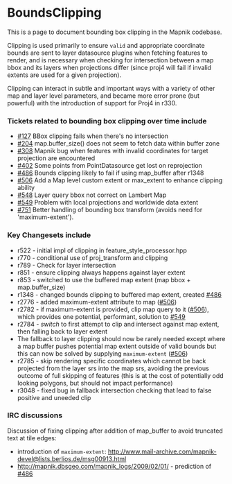 # BoundsClipping

This is a page to document bounding box clipping in the Mapnik codebase.

Clipping is used primarily to ensure `valid` and appropriate coordinate bounds are sent to layer datasource plugins when fetching features to render, and is necessary when checking for intersection between a map bbox and its layers when projections differ (since proj4 will fail if invalid extents are used for a given projection).

Clipping can interact in subtle and important ways with a variety of other map and layer level parameters, and became more error prone (but powerful) with the introduction of support for Proj4 in r330.

### Tickets related to bounding box clipping over time include

* [#127](https://github.com/mapnik/mapnik/issues/127) BBox clipping fails when there's no intersection
* [#204](https://github.com/mapnik/mapnik/issues/204) map.buffer_size() does not seem to fetch data within buffer zone
* [#308](https://github.com/mapnik/mapnik/issues/308) Mapnik bug when features with invalid coordinates for target projection are encountered
* [#402](https://github.com/mapnik/mapnik/issues/402) Some points from PointDatasource get lost on reprojection
* [#486](https://github.com/mapnik/mapnik/issues/486) Bounds clipping likely to fail if using map_buffer after r1348
* [#506](https://github.com/mapnik/mapnik/issues/506) Add a Map level custom extent or max_extent to enhance clipping ability
* [#548](https://github.com/mapnik/mapnik/issues/548) Layer query bbox not correct on Lambert Map
* [#549](https://github.com/mapnik/mapnik/issues/549) Problem with local projections and worldwide data extent
* [#751](https://github.com/mapnik/mapnik/issues/751) Better handling of bounding box transform (avoids need for 'maximum-extent').

### Key Changesets include

* r522 - initial impl of clipping in feature_style_processor.hpp
* r770 - conditional use of proj_transform and clipping
* r789 - Check for layer intersection
* r851 - ensure clipping always happens against layer extent
* r853 - switched to use the buffered map extent (map bbox + map.buffer_size)
* r1348 - changed bounds clipping to buffered map extent, created [#486](https://github.com/mapnik/mapnik/issues/486)
* r2776 - added maximum-extent attribute to map ([#506](https://github.com/mapnik/mapnik/issues/506))
* r2782 - if maximum-extent is provided, clip map query to it ([#506](https://github.com/mapnik/mapnik/issues/506)), which provides one potential, performant, solution to [#549](https://github.com/mapnik/mapnik/issues/549)
* r2784 - *switch* to first attempt to clip and intersect against map extent, then falling back to layer extent
* The fallback to layer clipping should now be rarely needed except where a map buffer pushes potential map extent outside of valid bounds but this can now be solved by supplying `maximum-extent` ([#506](https://github.com/mapnik/mapnik/issues/506))
* r2785 - skip rendering specific coordinates which cannot be back projected from the layer srs into the map srs, avoiding the previous outcome of full skipping of features (this is at the cost of potentially odd looking polygons, but should not impact performance)
* r3048 - fixed bug in fallback intersection checking that lead to false positive and uneeded clip

### IRC discussions

Discussion of fixing clipping after addition of map_buffer to avoid truncated text at tile edges:

* introduction of `maximum-extent`: <http://www.mail-archive.com/mapnik-devel@lists.berlios.de/msg00913.html>
* <http://mapnik.dbsgeo.com/mapnik_logs/2009/02/01/> - prediction of [#486](https://github.com/mapnik/mapnik/issues/486)
